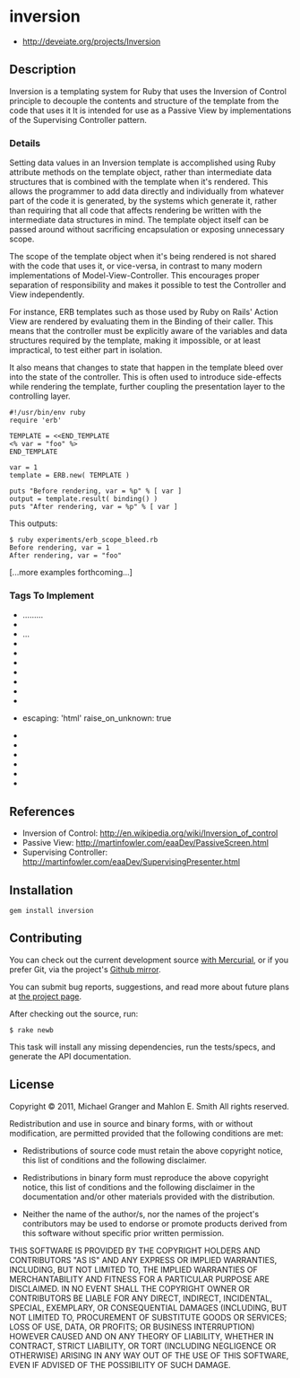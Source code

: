 # inversion

* http://deveiate.org/projects/Inversion


## Description

Inversion is a templating system for Ruby that uses the Inversion of Control 
principle to decouple the contents and structure of the template from the 
code that uses it It is intended for use as a Passive View by implementations 
of the Supervising Controller pattern.


### Details

Setting data values in an Inversion template is accomplished using Ruby
attribute methods on the template object, rather than intermediate data
structures that is combined with the template when it's rendered. This allows
the programmer to add data directly and individually from whatever part of the
code it is generated, by the systems which generate it, rather than requiring
that all code that affects rendering be written with the intermediate data
structures in mind. The template object itself can be passed around without
sacrificing encapsulation or exposing unnecessary scope.

The scope of the template object when it's being rendered is not shared with the
code that uses it, or vice-versa, in contrast to many modern implementations of
Model-View-Controller. This encourages proper separation of responsibility and
makes it possible to test the Controller and View independently.

For instance, ERB templates such as those used by Ruby on Rails' Action View are
rendered by evaluating them in the Binding of their caller. This means that the
controller must be explicitly aware of the variables and data structures
required by the template, making it impossible, or at least impractical, to test
either part in isolation.

It also means that changes to state that happen in the template bleed over into
the state of the controller. This is often used to introduce side-effects while
rendering the template, further coupling the presentation layer to the
controlling layer.

	#!/usr/bin/env ruby
	require 'erb'
	
	TEMPLATE = <<END_TEMPLATE
	<% var = "foo" %>
	END_TEMPLATE
	 
	var = 1
	template = ERB.new( TEMPLATE )
	   
	puts "Before rendering, var = %p" % [ var ]
	output = template.result( binding() )
	puts "After rendering, var = %p" % [ var ]

This outputs:
 
	$ ruby experiments/erb_scope_bleed.rb 
	Before rendering, var = 1
	After rendering, var = "foo"

[...more examples forthcoming...]

### Tags To Implement

* <?if «conditional expression» ?>…<?elsif «conditional expression» ?>…<?else?>…<?end?>
* <?comment «comment text» ?>
* <?comment?>…<?end?>
* <?escape «attr/methodchain» ?>
* <?for «Enumerable attr/methodchain» ?>

  <?for obj, i in attr.each_with_index ?>
  <?end?>

* <?pp «attr/methodchain» ?>
* <?prettyprint «attr/methodchain» ?>
* <?timedelta «attr/methodchain» ?>
* <?unless «conditional expression» ?>
* <?urlencode «attr/methodchain» ?>

* <?config?>
  escaping: 'html'
  raise_on_unknown: true
  <?end ?>
* <?export «attr» ?>
* <?import «attr» ?>
* <?include «template path» ?>
* <?render «attr/methodchain» USING «template path» ?>
* <?yield ?>


* <?set  ?>



## References

* Inversion of Control: http://en.wikipedia.org/wiki/Inversion_of_control
* Passive View: http://martinfowler.com/eaaDev/PassiveScreen.html
* Supervising Controller: http://martinfowler.com/eaaDev/SupervisingPresenter.html


## Installation

    gem install inversion


## Contributing

You can check out the current development source [with Mercurial][hgrepo], or
if you prefer Git, via the project's [Github mirror][gitmirror].

You can submit bug reports, suggestions, and read more about future plans at
[the project page][projectpage].

After checking out the source, run:

	$ rake newb

This task will install any missing dependencies, run the tests/specs,
and generate the API documentation.


## License

Copyright © 2011, Michael Granger and Mahlon E. Smith
All rights reserved.

Redistribution and use in source and binary forms, with or without
modification, are permitted provided that the following conditions are met:

* Redistributions of source code must retain the above copyright notice,
  this list of conditions and the following disclaimer.

* Redistributions in binary form must reproduce the above copyright notice,
  this list of conditions and the following disclaimer in the documentation
  and/or other materials provided with the distribution.

* Neither the name of the author/s, nor the names of the project's
  contributors may be used to endorse or promote products derived from this
  software without specific prior written permission.

THIS SOFTWARE IS PROVIDED BY THE COPYRIGHT HOLDERS AND CONTRIBUTORS "AS IS"
AND ANY EXPRESS OR IMPLIED WARRANTIES, INCLUDING, BUT NOT LIMITED TO, THE
IMPLIED WARRANTIES OF MERCHANTABILITY AND FITNESS FOR A PARTICULAR PURPOSE ARE
DISCLAIMED. IN NO EVENT SHALL THE COPYRIGHT OWNER OR CONTRIBUTORS BE LIABLE
FOR ANY DIRECT, INDIRECT, INCIDENTAL, SPECIAL, EXEMPLARY, OR CONSEQUENTIAL
DAMAGES (INCLUDING, BUT NOT LIMITED TO, PROCUREMENT OF SUBSTITUTE GOODS OR
SERVICES; LOSS OF USE, DATA, OR PROFITS; OR BUSINESS INTERRUPTION) HOWEVER
CAUSED AND ON ANY THEORY OF LIABILITY, WHETHER IN CONTRACT, STRICT LIABILITY,
OR TORT (INCLUDING NEGLIGENCE OR OTHERWISE) ARISING IN ANY WAY OUT OF THE USE
OF THIS SOFTWARE, EVEN IF ADVISED OF THE POSSIBILITY OF SUCH DAMAGE.


[hgrepo]: http://repo.deveiate.org/Inversion
[gitmirror]: git://github.com/ged/Inversion.git
[projectpage]: http://deveiate.org/projects/Inversion


